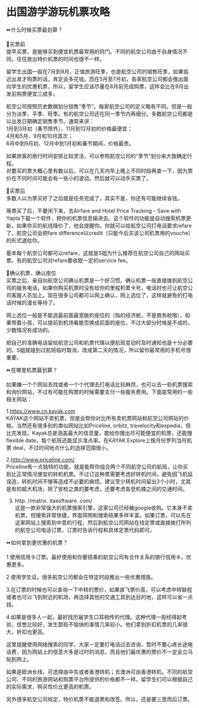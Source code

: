 # 出国游学游玩机票攻略  

⏩什么时候买票最划算？  

🔸买票前  
提早买票，是能够买到便宜机票最常用的窍门。不同的航空公司由于自身情况不同，往往放出特价机票的时间也很不一样。  

留学生出国一般在7月到9月，正值旅游旺季，也是航空公司的销售旺季，如果临近出发才购票的话，肯定会多花钱。而在5月至7月初，各家航空公司都会推出面向学生的优惠机票，所以，留学生应该尽量在8月前完成购票，这样会比在9月出发前购票便宜三成多。  

航空公司按照历史数据划分销售“季节”。每家航空公司的定义略有不同。但是一般分为淡季、平季、旺季。有的航空公司还在同一季节内再细分。多数航空公司都是以出发日期确定销售季节。通常来讲：  
1月到3月初（春节除外）、11月到12月初的价格最便宜；  
4月和5月、9月和10月其次；  
6月中到9月初、12月中到1月初和春节期间，价格最贵。  

如果旅客的旅行时间安排比较灵活，可以参照航空公司的“季节”划分来大致确定行程。  
对要买的票大概心里有数以后，可以在几天内早上晚上不同时段再查一下，因为票价在不同时间可能会有一些小的波动。然后就可以动手买票了。  

🔸买票后  
多数人以为票买好了之后就是任务完成了，其实不是，你还有可能继续省钱。  

等票买了后，不要闲下来，去Airfare and Hotel Price Tracking – Save with Yapta下载一个软件，把你的机票信息输进去。这个软件的功能是自动搜索机票更新，如果你买的航线降价了，他会提醒你。你就可以给航空公司打电话要求refare了，航空公司会把fare difference以credit（只能今后买该公司机票用的vouche）的形式退给你。  

基本每个航空公司都可以refare，这就是S姐为什么推荐在航空公司自己的网站买票。有的航空公司对refare要收取一定的service fee。  

🔸确认机票，确认座位  
买票之后，亲自向航空公司确认机票是一个好习惯。确认机票一般直接拨到航空公司的服务电话，如果你购买机票时没有给你的里程积累卡号，电话时也可让航空公司客服人员加上。现在很多公司都可以网上确认，网上选位了，这样就避免的打电话时候的漫长等待了。  

网上选位一般是不能选最前面最宽敞的座位的（指的经济舱，不是商务舱哦），如果带着小孩，可以提前到机场看能否换成前面的座位，不过大部分时候是不成的，少数情况有成功的。  

把自己的准确电话留给航空公司和机票代理以便航班变动时及时通知也是十分必要的。S姐就碰到过航班临时取消，改成第二天的情况，所以留你最常用的手机号很重要。  

⏩在哪里机票最划算？  

如果嫌一个个网站去找或者一个个代理去打电话比较麻烦，也可以去一些机票搜索和询价网站，不过有可能在购票的时候需要支付一些服务费用。下面是常用的一些相关网站：  

1.<a href="http://www.cn.kayak.com" target="_blank">https://www.cn.kayak.com</a>  
KAYAK这个网站不卖机票，但是会帮你对比所有卖机票网站和航空公司网站的价格。当然还有很多别的类似网站比如Priceline, orbitz, travelocity和expedia，但比完发现，Kayak总是涵盖最大的信息量，能给你搜出尽可能便宜的机票，还能搜flexible date，每个航班还能显示准点率。在KAYAK Explore上按月份罗列当月机票 deal，不过时间地点什么的选择范围很小。  

2.<a href="http://www.priceline.com" target="_blank">http://www.priceline.com/</a>  
Priceline有一点独特的功能，就是能帮你组合两个不同航空公司的航班，让你买到比正常情况便宜的转机机票。不过订这种票需要考虑好转机时间，避免因飞机延误造，转机时间不够等造成不必要的麻烦。建议至少转机时间留出3个小时，尤其是有的超大机场，除了安检之类的要考虑，还要考虑各登机楼之间的交通时间。  

3. http: //matrix. itasoftware. com/  
这是一款非常强大的机票搜索引擎，这家公司已经被google收购。它本身不卖机票，但搜索非常快捷，界面简明和搜索结果多样丰富。如果订票，可以先在这家网站上搜索到中意的行程，然后到航空公司网站在线定票或直接拨打所列的航空公司电话订票，订票时告诉行程和具体定票代码即可。  

⏩如何拿到更优惠的机票？  

1.使用信用卡订票。最好使用和你要搭乘的航空公司有合作关系的银行信用卡，优惠更多。  

2.使用学生证。很多航空公司都会在特定时段推出一些优惠措施。  

3.在订票的时候也可以查询一下中转的票价，如果直飞票价高，可以考虑中转联程或者也可以飞到附近的机场，再选择其他的交通工具到达目的地，这样可以省一点钱。  

4.如果是很多人一起，最好找历届学生口耳相传的代理。这种代理一般经得起考验，信誉比较好，发生那些不愉快的事情几率较小。他们拿到折扣机票的几率很大，折扣也更高。  

这里提醒使用网络搜索的同学，大家一定要打电话过去咨询，暂时不要心疼长途电话费，因为网站上的信息大多是过时的消息，而且他们最优惠的票价不一定会立马贴到网上。  

如果是欧洲长线，可选择由中东或者香港转机；去澳洲可由香港转机。不同的航空公司、不同的旅游网站和购票平台所提供的价格都不一样。留学生们可以根据自己的实际需求，购买性价比更高的机票。  

另外很多航空公司规定，特价机票不能退票和改签。所以，还是要三思而后订票。  
<!-- Last processed: 2025-07-22 03:44:30 -->
